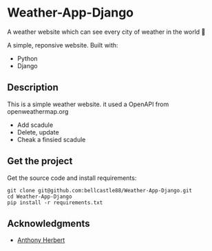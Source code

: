 # Weather-App-Django

A weather website which can see every city of weather in the world 🌈

A simple, reponsive website. Built with:

- Python 
- Django 

## Description

This is a simple weather website. it used a OpenAPI from openweathermap.org

- Add scadule 
- Delete, update 
- Cheak a finsied scadule 

## Get the project

Get the source code and install requirements:

```
git clone git@github.com:bellcastle88/Weather-App-Django.git
cd Weather-App-Django
pip install -r requirements.txt
```

## Acknowledgments

* [Anthony Herbert]( https://www.digitalocean.com/community/tutorials/how-to-build-a-weather-app-in-django )

